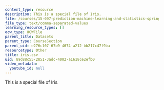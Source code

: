 ```yaml
---
content_type: resource
description: This is a special file of Iris.
file: /courses/15-097-prediction-machine-learning-and-statistics-spring-2012/89d88c5528513adc4002a1618ce2efb0_iris.csv
file_type: text/comma-separated-values
learning_resource_types: []
ocw_type: OCWFile
parent_title: Datasets
parent_type: CourseSection
parent_uid: e276c107-67b9-4674-a212-bb217c47f9ba
resourcetype: Other
title: iris.csv
uid: 89d88c55-2851-3adc-4002-a1618ce2efb0
video_metadata:
  youtube_id: null
---
```

This is a special file of Iris.

